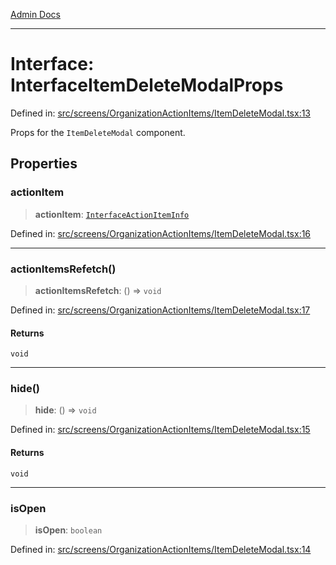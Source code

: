 [Admin Docs](/)

***

# Interface: InterfaceItemDeleteModalProps

Defined in: [src/screens/OrganizationActionItems/ItemDeleteModal.tsx:13](https://github.com/hustlernik/talawa-admin/blob/fe326ed17e0fa5ad916ff9f383f63b5d38aedc7b/src/screens/OrganizationActionItems/ItemDeleteModal.tsx#L13)

Props for the `ItemDeleteModal` component.

## Properties

### actionItem

> **actionItem**: [`InterfaceActionItemInfo`](../../../../utils/interfaces/interfaces/InterfaceActionItemInfo.md)

Defined in: [src/screens/OrganizationActionItems/ItemDeleteModal.tsx:16](https://github.com/hustlernik/talawa-admin/blob/fe326ed17e0fa5ad916ff9f383f63b5d38aedc7b/src/screens/OrganizationActionItems/ItemDeleteModal.tsx#L16)

***

### actionItemsRefetch()

> **actionItemsRefetch**: () => `void`

Defined in: [src/screens/OrganizationActionItems/ItemDeleteModal.tsx:17](https://github.com/hustlernik/talawa-admin/blob/fe326ed17e0fa5ad916ff9f383f63b5d38aedc7b/src/screens/OrganizationActionItems/ItemDeleteModal.tsx#L17)

#### Returns

`void`

***

### hide()

> **hide**: () => `void`

Defined in: [src/screens/OrganizationActionItems/ItemDeleteModal.tsx:15](https://github.com/hustlernik/talawa-admin/blob/fe326ed17e0fa5ad916ff9f383f63b5d38aedc7b/src/screens/OrganizationActionItems/ItemDeleteModal.tsx#L15)

#### Returns

`void`

***

### isOpen

> **isOpen**: `boolean`

Defined in: [src/screens/OrganizationActionItems/ItemDeleteModal.tsx:14](https://github.com/hustlernik/talawa-admin/blob/fe326ed17e0fa5ad916ff9f383f63b5d38aedc7b/src/screens/OrganizationActionItems/ItemDeleteModal.tsx#L14)
